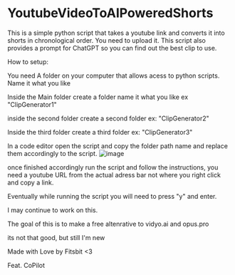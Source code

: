 # YoutubeVideoToAIPoweredShorts
This is a simple python script that takes a youtube link and converts it into shorts in chronological order. You need to upload it. This script also provides a prompt for ChatGPT so you can find out the best clip to use.





How to setup:

You need A folder on your computer that allows acess to python scripts. Name it what you like

Inside the Main folder create a folder name it what you like ex "ClipGenerator1"

inside the second folder create a second folder ex: "ClipGenerator2"

Inside the third folder create a third folder ex: "ClipGenerator3"


In a code editor open the script and copy the folder path name and replace them accordingly to the script. ![image](https://github.com/Fitsbit/YoutubeVideoToAIPoweredShorts/assets/107160828/bd3735f1-7815-4cde-9628-c1b50c3d0777)


once finished accordingly run the script and follow the instructions, you need a youtube URL from the actual adress bar not where you right click and copy a link. 

Eventually while running the script you will need to press "y" and enter. 


I may continue to work on this. 

The goal of this is to make a free altenrative to vidyo.ai and opus.pro

its not that good, but still I'm new






Made with Love by Fitsbit <3

Feat. CoPilot

